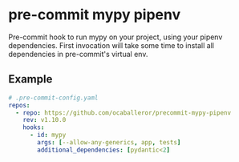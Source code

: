 # pre-commit mypy pipenv
Pre-commit hook to run mypy on your project, using your pipenv dependencies. First
invocation will take some time to install all dependencies in pre-commit's virtual env.

## Example

```yaml
# .pre-commit-config.yaml
repos:
  - repo: https://github.com/ocaballeror/precommit-mypy-pipenv
    rev: v1.10.0
    hooks:
      - id: mypy
        args: [--allow-any-generics, app, tests]
        additional_dependencies: [pydantic<2]
```

